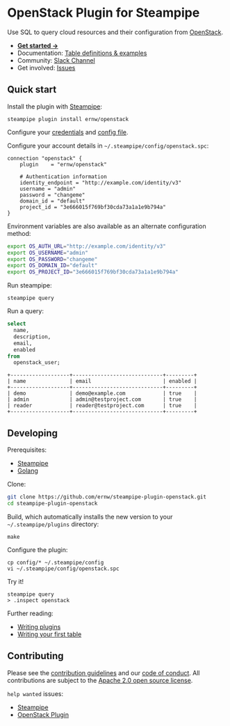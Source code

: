 # OpenStack Plugin for Steampipe

Use SQL to query cloud resources and their configuration from [OpenStack](https://www.openstack.org/).

* **[Get started →](https://hub.steampipe.io/plugins/ernw/openstack)**
* Documentation: [Table definitions & examples](https://hub.steampipe.io/plugins/ernw/openstack/tables)
* Community: [Slack Channel](https://steampipe.io/community/join)
* Get involved: [Issues](https://github.com/ernw/steampipe-plugin-openstack/issues)

## Quick start

Install the plugin with [Steampipe](https://steampipe.io):

```shell
steampipe plugin install ernw/openstack
```

Configure your [credentials](https://hub.steampipe.io/plugins/ernw/openstack#credentials) and [config file](https://hub.steampipe.io/plugins/ernw/openstack#configuration).

Configure your account details in `~/.steampipe/config/openstack.spc`:

```hcl
connection "openstack" {
    plugin    = "ernw/openstack"

    # Authentication information
    identity_endpoint = "http://example.com/identity/v3"
    username = "admin"
    password = "changeme"
    domain_id = "default"
    project_id = "3e666015f769bf30cda73a1a1e9b794a"
}
```

Environment variables are also available as an alternate configuration method:

```bash
export OS_AUTH_URL="http://example.com/identity/v3"
export OS_USERNAME="admin"
export OS_PASSWORD="changeme"
export OS_DOMAIN_ID="default"
export OS_PROJECT_ID="3e666015f769bf30cda73a1a1e9b794a"
```

Run steampipe:

```shell
steampipe query
```

Run a query:

```sql
select
  name,
  description,
  email,
  enabled
from
  openstack_user;
```

```
+-------------------+-----------------------------+---------+
| name              | email                       | enabled |
+-------------------+-----------------------------+---------+
| demo              | demo@example.com            | true    |
| admin             | admin@testproject.com       | true    |
| reader            | reader@testproject.com      | true    |
+-------------------+-----------------------------+---------+
```

## Developing

Prerequisites:

- [Steampipe](https://steampipe.io/downloads)
- [Golang](https://golang.org/doc/install)

Clone:

```sh
git clone https://github.com/ernw/steampipe-plugin-openstack.git
cd steampipe-plugin-openstack
```

Build, which automatically installs the new version to your `~/.steampipe/plugins` directory:

```
make
```

Configure the plugin:

```
cp config/* ~/.steampipe/config
vi ~/.steampipe/config/openstack.spc
```

Try it!

```
steampipe query
> .inspect openstack
```

Further reading:

- [Writing plugins](https://steampipe.io/docs/develop/writing-plugins)
- [Writing your first table](https://steampipe.io/docs/develop/writing-your-first-table)

## Contributing

Please see the [contribution guidelines](https://github.com/turbot/steampipe/blob/main/CONTRIBUTING.md) and our [code of conduct](https://github.com/turbot/steampipe/blob/main/CODE_OF_CONDUCT.md). All contributions are subject to the [Apache 2.0 open source license](https://github.com/ernw/steampipe-plugin-openstack/blob/main/LICENSE).

`help wanted` issues:
- [Steampipe](https://github.com/turbot/steampipe/labels/help%20wanted)
- [OpenStack Plugin](https://github.com/ernw/steampipe-plugin-openstack/labels/help%20wanted)